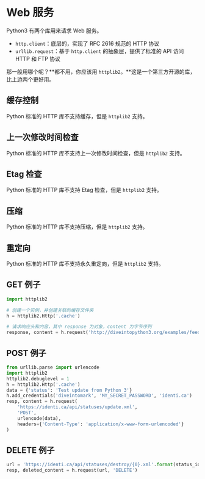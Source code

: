 # Web 服务

Python3 有两个库用来请求 Web 服务。

- `http.client`：底层的，实现了 RFC 2616 规范的 HTTP 协议
- `urllib.request`：基于 `http.client` 的抽象层，提供了标准的 API 访问 HTTP 和 FTP 协议

那一般用哪个呢？**都不用，你应该用 `httplib2`。**这是一个第三方开源的库，比上边两个更好用。

## 缓存控制

Python 标准的 HTTP 库不支持缓存，但是 `httplib2` 支持。

## 上一次修改时间检查

Python 标准的 HTTP 库不支持上一次修改时间检查，但是 `httplib2` 支持。

## Etag 检查

Python 标准的 HTTP 库不支持 Etag 检查，但是 `httplib2` 支持。

## 压缩

Python 标准的 HTTP 库不支持压缩，但是 `httplib2` 支持。

## 重定向

Python 标准的 HTTP 库不支持永久重定向，但是 `httplib2` 支持。


## GET 例子

```py
import httplib2

# 创建一个实例，并创建关联的缓存文件夹
h = httplib2.Http('.cache')

# 请求响应头和内容，其中 response 为对象，content 为字节序列
response, content = h.request('http://diveintopython3.org/examples/feed.xml', headers={'cache-control':'no-cache'})
```

## POST 例子

```py
from urllib.parse import urlencode
import httplib2
httplib2.debuglevel = 1
h = httplib2.Http('.cache')
data = {'status': 'Test update from Python 3'}
h.add_credentials('diveintomark', 'MY_SECRET_PASSWORD', 'identi.ca')
resp, content = h.request(
    'https://identi.ca/api/statuses/update.xml',
    'POST',
    urlencode(data),
    headers={'Content-Type': 'application/x-www-form-urlencoded'}
)
```

## DELETE 例子

```py
url = 'https://identi.ca/api/statuses/destroy/{0}.xml'.format(status_id)
resp, deleted_content = h.request(url, 'DELETE')
```
